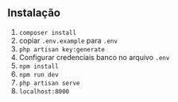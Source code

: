 ## Instalação

1. `composer install`
1. copiar `.env.example` para `.env`
1. `php artisan key:generate`
1. Configurar credenciais banco no arquivo `.env`
1. `npm install`
1. `npm run dev`
1. `php artisan serve`
1. `localhost:8000`